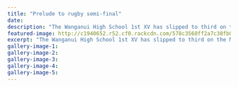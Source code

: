 ```yaml
---
title: "Prelude to rugby semi-final"
date: 
description: "The Wanganui High School 1st XV has slipped to third on the Manawatu McDonalds Colts division rugby championship table after a 27-13 loss to reigning champions Massey White at the weekend..."
featured-image: http://c1940652.r52.cf0.rackcdn.com/578c3568ff2a7c38fb00089d/Photo-of-RUGBY-BALL.jpg
excerpt: "The Wanganui High School 1st XV has slipped to third on the Manawatu McDonalds Colts division rugby championship table after a 27-13 loss to reigning champions Massey White at the weekend."
gallery-image-1: 
gallery-image-2: 
gallery-image-3: 
gallery-image-4: 
gallery-image-5: 
---
```

